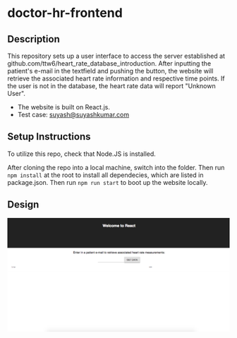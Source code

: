 # doctor-hr-frontend

## Description
This repository sets up a user interface to access the server established at github.com/ttw6/heart_rate_database_introduction. After inputting the patient's e-mail in the textfield and pushing the button, the website will retrieve the associated heart rate information and respective time points. If the user is not in the database, the heart rate data will report "Unknown User". 

* The website is built on React.js.
* Test case: suyash@suyashkumar.com

## Setup Instructions
To utilize this repo, check that Node.JS is installed.

After cloning the repo into a local machine, switch into the folder. Then run `npm install` at the root to install all dependecies, which are listed in package.json. Then run `npm run start` to boot up the website locally.

## Design
![Screenshot](https://github.com/ttw6/doctor-hr-frontend/blob/master/Screen%20Shot%202018-04-12%20at%207.51.34%20PM.png)
